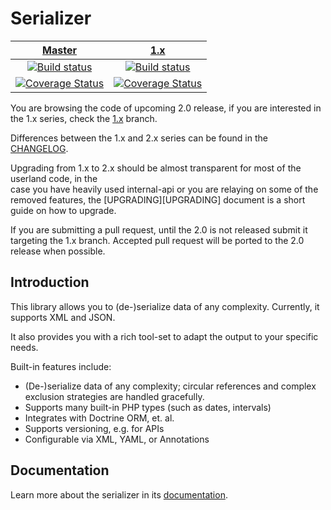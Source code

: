 # Serializer 

| [Master][Master] | [1.x][1.x] |
|:----------------:|:----------:|
| [![Build status][Master image]][Master] | [![Build status][1.x image]][1.x] |
| [![Coverage Status][Master coverage image]][Master coverage] | [![Coverage Status][1.x coverage image]][1.x coverage] | 


You are browsing the code of upcoming 2.0 release, if you are interested in the 1.x series, check the [1.x][1.x] branch.

Differences between the 1.x and 2.x series can be found in the [CHANGELOG][CHANGELOG]. 

Upgrading from 1.x to 2.x should be almost transparent for most of the userland code, in the  
case you have heavily used internal-api or you are relaying on some of the removed features,
 the [UPGRADING][UPGRADING] document is a short guide on how to upgrade. 

If you are submitting a pull request, until the 2.0 is not released submit it targeting the 1.x branch.
Accepted pull request will be ported to the 2.0 release when possible. 

## Introduction

This library allows you to (de-)serialize data of any complexity. Currently, it supports XML and JSON.

It also provides you with a rich tool-set to adapt the output to your specific needs.

Built-in features include:

- (De-)serialize data of any complexity; circular references and complex exclusion strategies are handled gracefully.
- Supports many built-in PHP types (such as dates, intervals)
- Integrates with Doctrine ORM, et. al.
- Supports versioning, e.g. for APIs
- Configurable via XML, YAML, or Annotations

   
## Documentation

Learn more about the serializer in its [documentation](http://jmsyst.com/libs/serializer).

  [CHANGELOG]: https://github.com/schmittjoh/serializer/blob/master/CHANGELOG.md
  
  [Master image]: https://img.shields.io/travis/schmittjoh/serializer/master.svg?style=flat-square
  [Master]: https://travis-ci.org/schmittjoh/serializer
  [Master coverage image]: https://img.shields.io/scrutinizer/coverage/g/schmittjoh/serializer/master.svg?style=flat-square
  [Master coverage]: https://scrutinizer-ci.com/g/schmittjoh/serializer/?branch=master
  
  [1.x image]: https://img.shields.io/travis/schmittjoh/serializer/1.x.svg?style=flat-square
  [1.x]: https://github.com/schmittjoh/serializer/tree/1.x
  [1.x coverage image]: https://img.shields.io/scrutinizer/coverage/g/schmittjoh/serializer/1.x.svg?style=flat-square
  [1.x coverage]: https://scrutinizer-ci.com/g/schmittjoh/serializer/?branch=1.x
  
